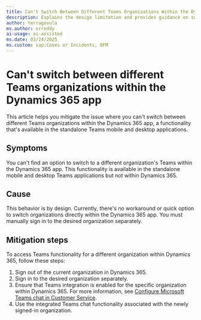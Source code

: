 ```yaml
---
title: Can't Switch Between Different Teams Organizations Within the Dynamics 365 App
description: Explains the design limitation and provides guidance on switching between different Teams organizations in the Dynamics 365 app.
author: Yerragovula
ms.author: srreddy
ai-usage: ai-assisted
ms.date: 03/24/2025
ms.custom: sap:Cases or Incidents, DFM
---
```

# Can't switch between different Teams organizations within the Dynamics 365 app

This article helps you mitigate the issue where you can't switch between different Teams organizations within the Dynamics 365 app, a functionality that's available in the standalone Teams mobile and desktop applications.

## Symptoms

You can't find an option to switch to a different organization's Teams within the Dynamics 365 app. This functionality is available in the standalone mobile and desktop Teams applications but not within Dynamics 365.

## Cause

This behavior is by design. Currently, there's no workaround or quick option to switch organizations directly within the Dynamics 365 app. You must manually sign in to the desired organization separately.

## Mitigation steps

To access Teams functionality for a different organization within Dynamics 365, follow these steps:

1. Sign out of the current organization in Dynamics 365.
1. Sign in to the desired organization separately.
1. Ensure that Teams integration is enabled for the specific organization within Dynamics 365. For more information, see [Configure Microsoft Teams chat in Customer Service](/dynamics365/customer-service/administer/configure-teams-chat).
1. Use the integrated Teams chat functionality associated with the newly signed-in organization.
